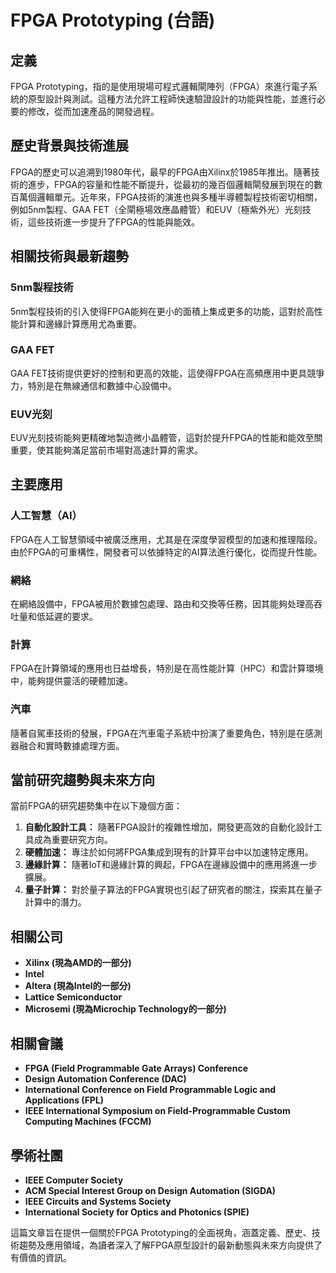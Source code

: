 # FPGA Prototyping (台語)

## 定義
FPGA Prototyping，指的是使用現場可程式邏輯閘陣列（FPGA）來進行電子系統的原型設計與測試。這種方法允許工程師快速驗證設計的功能與性能，並進行必要的修改，從而加速產品的開發過程。

## 歷史背景與技術進展
FPGA的歷史可以追溯到1980年代，最早的FPGA由Xilinx於1985年推出。隨著技術的進步，FPGA的容量和性能不斷提升，從最初的幾百個邏輯閘發展到現在的數百萬個邏輯單元。近年來，FPGA技術的演進也與多種半導體製程技術密切相關，例如5nm製程、GAA FET（全閘極場效應晶體管）和EUV（極紫外光）光刻技術，這些技術進一步提升了FPGA的性能與能效。

## 相關技術與最新趨勢
### 5nm製程技術
5nm製程技術的引入使得FPGA能夠在更小的面積上集成更多的功能，這對於高性能計算和邊緣計算應用尤為重要。

### GAA FET
GAA FET技術提供更好的控制和更高的效能，這使得FPGA在高頻應用中更具競爭力，特別是在無線通信和數據中心設備中。

### EUV光刻
EUV光刻技術能夠更精確地製造微小晶體管，這對於提升FPGA的性能和能效至關重要，使其能夠滿足當前市場對高速計算的需求。

## 主要應用
### 人工智慧（AI）
FPGA在人工智慧領域中被廣泛應用，尤其是在深度學習模型的加速和推理階段。由於FPGA的可重構性，開發者可以依據特定的AI算法進行優化，從而提升性能。

### 網絡
在網絡設備中，FPGA被用於數據包處理、路由和交換等任務，因其能夠处理高吞吐量和低延遲的要求。

### 計算
FPGA在計算領域的應用也日益增長，特別是在高性能計算（HPC）和雲計算環境中，能夠提供靈活的硬體加速。

### 汽車
隨著自駕車技術的發展，FPGA在汽車電子系統中扮演了重要角色，特別是在感測器融合和實時數據處理方面。

## 當前研究趨勢與未來方向
當前FPGA的研究趨勢集中在以下幾個方面：
1. **自動化設計工具：** 隨著FPGA設計的複雜性增加，開發更高效的自動化設計工具成為重要研究方向。
2. **硬體加速：** 專注於如何將FPGA集成到現有的計算平台中以加速特定應用。
3. **邊緣計算：** 隨著IoT和邊緣計算的興起，FPGA在邊緣設備中的應用將進一步擴展。
4. **量子計算：** 對於量子算法的FPGA實現也引起了研究者的關注，探索其在量子計算中的潛力。

## 相關公司
- **Xilinx (現為AMD的一部分)**
- **Intel**
- **Altera (現為Intel的一部分)**
- **Lattice Semiconductor**
- **Microsemi (現為Microchip Technology的一部分)**

## 相關會議
- **FPGA (Field Programmable Gate Arrays) Conference**
- **Design Automation Conference (DAC)**
- **International Conference on Field Programmable Logic and Applications (FPL)**
- **IEEE International Symposium on Field-Programmable Custom Computing Machines (FCCM)**

## 學術社團
- **IEEE Computer Society**
- **ACM Special Interest Group on Design Automation (SIGDA)**
- **IEEE Circuits and Systems Society**
- **International Society for Optics and Photonics (SPIE)**

這篇文章旨在提供一個關於FPGA Prototyping的全面視角，涵蓋定義、歷史、技術趨勢及應用領域，為讀者深入了解FPGA原型設計的最新動態與未來方向提供了有價值的資訊。